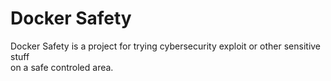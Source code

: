 <h1>Docker Safety</h1>
Docker Safety is a project for trying cybersecurity exploit or other sensitive stuff <br>
on a safe controled area. <br>
